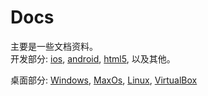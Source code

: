 # Docs
主要是一些文档资料。  
开发部分: [ios](https://github.com/hlwLianwei/docs/blob/master/IOS/TechLink.md), [android](https://github.com/hlwLianwei/docs/blob/master/Android/TechLink.md), [html5](https://github.com/hlwLianwei/docs/blob/master/H5/TechLink.md), 以及其他。  
  
桌面部分: [Windows](https://github.com/hlwLianwei/docs/blob/master/Windows/TechLink.md),  [MaxOs](https://github.com/hlwLianwei/docs/blob/master/MaxOs/TechLink.md),  [Linux](https://github.com/hlwLianwei/docs/blob/master/Linux/TechLink.md),  [VirtualBox](https://github.com/hlwLianwei/docs/blob/master/VirtualBox/TechLink.md)

